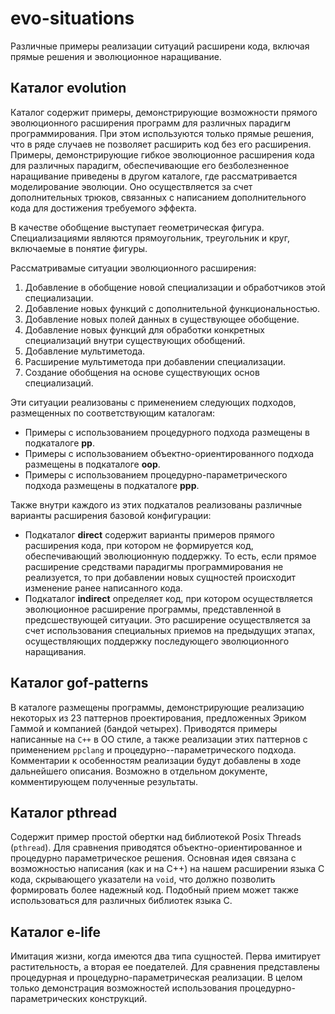 # evo-situations
Различные примеры реализации ситуаций расширени кода, включая прямые решения и эволюционное наращивание.

## Каталог evolution

Каталог содержит примеры, демонстрирующие возможности прямого эволюционного расширения программ для различных парадигм программирования. При этом используются только прямые решения, что в ряде случаев не позволяет расширить код без его расширения. Примеры, демонстрирующие гибкое эволюционное расширения кода для различных парадигм, обеспечивающие его безболезненное наращивание приведены в другом каталоге, где рассматривается моделирование эволюции. Оно осуществляется за счет дополнительных трюков, связанных с написанием дополнительного кода для достижения требуемого эффекта.

В качестве обобщение выступает геометрическая фигура. Специализациями являются прямоугольник, треугольник и круг, включаемые в понятие фигуры.

Рассматривамые ситуации эволюционного расширения:

1. Добавление в обобщение новой специализации и обработчиков этой специализации.
2. Добавление новых функций с дополнительной функциональностью.
3. Добавление новых полей данных в существующее обобщение.
4. Добавление новых функций для обработки конкретных специализаций внутри существующих обобщений.
5. Добавление мультиметода.
6. Расширение мультиметода при добавлении специализации.
7. Создание обобщения на основе существующих основ специализаций.

Эти ситуации реализованы с применением следующих подходов, размещенных по соответствующим каталогам:

- Примеры с использованием процедурного подхода размещены в подкаталоге **pp**.
- Примеры с использованием объектно-ориентированного подхода размещены в подкаталоге **oop**.
- Примеры с использованием процедурно-параметрического подхода размещены в подкаталоге **ppp**.

Также внутри каждого из этих подкаталов реализованы различные варианты расширения базовой конфигурации:

- Подкаталог **direct** содержит варианты примеров прямого расширения кода, при котором не формируется код, обеспечивающий эволюционную поддержку. То есть, если прямое расширение средствами парадигмы программирования не реализуется, то при добавлении новых сущностей происходит изменение ранее написанного кода.
- Подкаталог **indirect** определяет код, при котором осуществляется эволюционное расширение программы, представленной в предсшествующей ситуации. Это расширение осуществляется за счет использования специальных приемов на предыдущих этапах, осуществляющих поддержку последующего эволюционного наращивания.

## Каталог gof-patterns

В каталоге размещены программы, демонстрирующие реализацию некоторых из 23 паттернов проектирования, предложенных Эриком Гаммой и компанией (бандой четырех). Приводятся примеры написанные на `C++` в ОО стиле, а также реализации этих паттернов с применением `ppclang` и процедурно--параметрического подхода. Комментарии к особенностям реализации будут добавлены в ходе дальнейшего описания. Возможно в отдельном документе, комментирующем полученные результаты.

## Каталог pthread

Содержит пример простой обертки над библиотекой Posix Threads (`pthread`). Для сравнения приводятся объектно-ориентированное и процедурно параметрическое решения. Основная идея связана с возможностью написания (как и на C++) на нашем расширении языка C кода, скрывающего указатели на `void`, что должно позволить формировать более надежный код. Подобный прием может также использоваться для различных библиотек языка C.

## Каталог e-life

Имитация жизни, когда имеются два типа сущностей. Перва имитирует растительность, а вторая ее поедателей. Для сравнения представлены процедурная и процедурно-параметрическая реализации. В целом только демонстрация возможностей использования процедурно-параметрических конструкций.